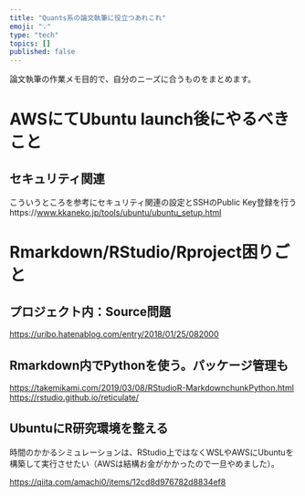 ```yaml
---
title: "Quants系の論文執筆に役立つあれこれ"
emoji: "💡"
type: "tech"
topics: []
published: false
---
```


論文執筆の作業メモ目的で、自分のニーズに合うものをまとめます。

# AWSにてUbuntu launch後にやるべきこと
## セキュリティ関連
こういうところを参考にセキュリティ関連の設定とSSHのPublic Key登録を行うhttps://www.kkaneko.jp/tools/ubuntu/ubuntu_setup.html

# Rmarkdown/RStudio/Rproject困りごと
## プロジェクト内：Source問題
https://uribo.hatenablog.com/entry/2018/01/25/082000

## Rmarkdown内でPythonを使う。パッケージ管理も
https://takemikami.com/2019/03/08/RStudioR-MarkdownchunkPython.html
https://rstudio.github.io/reticulate/

## UbuntuにR研究環境を整える
時間のかかるシミュレーションは、RStudio上ではなくWSLやAWSにUbuntuを構築して実行させたい（AWSは結構お金がかかったので一旦やめました）。

https://qiita.com/amachi0/items/12cd8d976782d8834ef8
